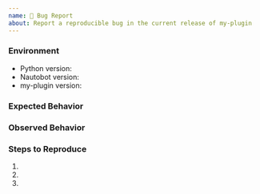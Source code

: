```yaml
---
name: 🐛 Bug Report
about: Report a reproducible bug in the current release of my-plugin
---
```


### Environment
* Python version:  <!-- Example: 3.11.4 -->
* Nautobot version:  <!-- Example: 1.6.8 -->
* my-plugin version:  <!-- Example: 1.0.0 -->

<!-- What did you expect to happen? -->
### Expected Behavior


<!-- What happened instead? -->
### Observed Behavior

<!--
    Describe in detail the exact steps that someone else can take to reproduce
    this bug using the current release.
-->
### Steps to Reproduce
1.
2.
3.
